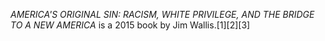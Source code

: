 _AMERICA'S ORIGINAL SIN: RACISM, WHITE PRIVILEGE, AND THE BRIDGE TO A NEW AMERICA_ is a 2015 book by Jim Wallis.[1][2][3]

